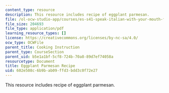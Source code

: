 ```yaml
---
content_type: resource
description: This resource includes recipe of eggplant parmesan.
file: /ol-ocw-studio-app/courses/es-s41-speak-italian-with-your-mouth-full-spring-2012/602e508c6b9bab09ffd3bdd3c0f72e27_MITES_S41S12_EggplantParm.pdf
file_size: 204693
file_type: application/pdf
learning_resource_types: []
license: https://creativecommons.org/licenses/by-nc-sa/4.0/
ocw_type: OCWFile
parent_title: Cooking Instruction
parent_type: CourseSection
parent_uid: b5e1a1bf-5cf8-724b-70a8-89d7ef74058a
resourcetype: Document
title: Eggplant Parmesan Recipe
uid: 602e508c-6b9b-ab09-ffd3-bdd3c0f72e27
---
```

This resource includes recipe of eggplant parmesan.